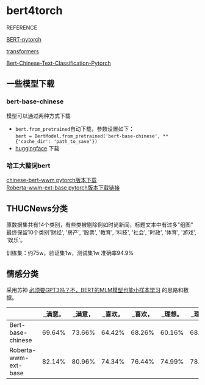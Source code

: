 # bert4torch

REFERENCE

[BERT-pytorch](https://github.com/codertimo/BERT-pytorch)

[transformers](https://github.com/huggingface/transformers)

[Bert-Chinese-Text-Classification-Pytorch](https://github.com/649453932/Bert-Chinese-Text-Classification-Pytorch)

## 一些模型下载
### bert-base-chinese
模型可以通过两种方式下载
- `bert.from_pretrained`自动下载，参数设置如下：  
`bert = BertModel.from_pretrained('bert-base-chinese', **{'cache_dir': 'path_to_save'})`
- [huggingface](https://huggingface.co/bert-base-chinese/tree/main) 下载

### 哈工大整词bert
[chinese-bert-wwm pytorch版本下载](https://huggingface.co/hfl/chinese-bert-wwm-ext/tree/main)  
[Roberta-wwm-ext-base pytorch版本下载链接](https://huggingface.co/hfl/chinese-roberta-wwm-ext/tree/main)


## THUCNews分类
原数据集共有14个类别，有些类被剔除例如时尚新闻，标题文本中有过多"组图"  
最终保留10个类别'财经', '房产', '股票', '教育', '科技', '社会', '时政', '体育', '游戏', '娱乐'。  

训练集：约75w，验证集1w，测试集1w 准确率94.9%

## 情感分类
采用苏神 [必须要GPT3吗？不，BERT的MLM模型也能小样本学习](https://spaces.ac.cn/archives/7764/comment-page-1#comments) 的思路和数据。  

|     | _满意。 | _满意，| _喜欢。| _喜欢，| _理想。| _理想，|
|-----| ----- | ----- | ----- | ----- | ----- | ----- | 
|Bert-base-chinese| 69.64% | 73.66% |64.42% | 68.26% | 60.16% | 68.81% |
|Roberta-wwm-ext-base| 82.14% | 80.96% |74.34% | 76.44% | 74.99% | 78.98% |


